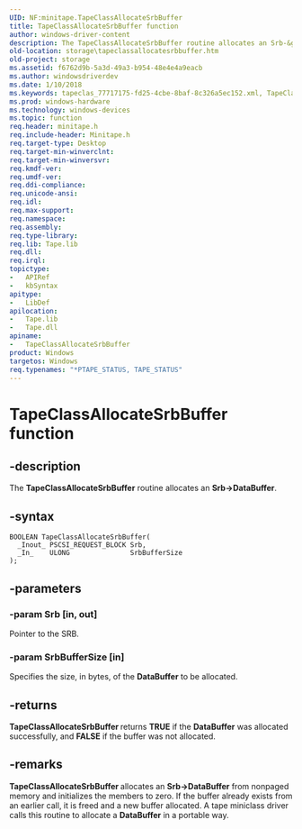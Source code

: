 ```yaml
---
UID: NF:minitape.TapeClassAllocateSrbBuffer
title: TapeClassAllocateSrbBuffer function
author: windows-driver-content
description: The TapeClassAllocateSrbBuffer routine allocates an Srb-&gt;DataBuffer.
old-location: storage\tapeclassallocatesrbbuffer.htm
old-project: storage
ms.assetid: f6762d9b-5a3d-49a3-b954-48e4e4a9eacb
ms.author: windowsdriverdev
ms.date: 1/10/2018
ms.keywords: tapeclas_77717175-fd25-4cbe-8baf-8c326a5ec152.xml, TapeClassAllocateSrbBuffer, storage.tapeclassallocatesrbbuffer, minitape/TapeClassAllocateSrbBuffer, TapeClassAllocateSrbBuffer routine [Storage Devices]
ms.prod: windows-hardware
ms.technology: windows-devices
ms.topic: function
req.header: minitape.h
req.include-header: Minitape.h
req.target-type: Desktop
req.target-min-winverclnt: 
req.target-min-winversvr: 
req.kmdf-ver: 
req.umdf-ver: 
req.ddi-compliance: 
req.unicode-ansi: 
req.idl: 
req.max-support: 
req.namespace: 
req.assembly: 
req.type-library: 
req.lib: Tape.lib
req.dll: 
req.irql: 
topictype:
-	APIRef
-	kbSyntax
apitype:
-	LibDef
apilocation:
-	Tape.lib
-	Tape.dll
apiname:
-	TapeClassAllocateSrbBuffer
product: Windows
targetos: Windows
req.typenames: "*PTAPE_STATUS, TAPE_STATUS"
---
```


# TapeClassAllocateSrbBuffer function


## -description


The <b>TapeClassAllocateSrbBuffer</b> routine allocates an <b>Srb-&gt;DataBuffer</b>.


## -syntax


````
BOOLEAN TapeClassAllocateSrbBuffer(
  _Inout_ PSCSI_REQUEST_BLOCK Srb,
  _In_    ULONG               SrbBufferSize
);
````


## -parameters




### -param Srb [in, out]

Pointer to the SRB.


### -param SrbBufferSize [in]

Specifies the size, in bytes, of the <b>DataBuffer</b> to be allocated.


## -returns


<b>TapeClassAllocateSrbBuffer </b>returns <b>TRUE</b> if the <b>DataBuffer</b> was allocated successfully, and <b>FALSE</b> if the buffer was not allocated.



## -remarks


<b>TapeClassAllocateSrbBuffer </b>allocates an <b>Srb-&gt;DataBuffer</b> from nonpaged memory and initializes the members to zero. If the buffer already exists from an earlier call, it is freed and a new buffer allocated. A tape miniclass driver calls this routine to allocate a <b>DataBuffer</b> in a portable way.


